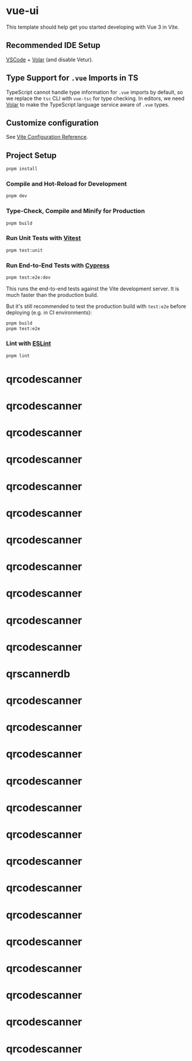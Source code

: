 # vue-ui

This template should help get you started developing with Vue 3 in Vite.

## Recommended IDE Setup

[VSCode](https://code.visualstudio.com/) + [Volar](https://marketplace.visualstudio.com/items?itemName=Vue.volar) (and disable Vetur).

## Type Support for `.vue` Imports in TS

TypeScript cannot handle type information for `.vue` imports by default, so we replace the `tsc` CLI with `vue-tsc` for type checking. In editors, we need [Volar](https://marketplace.visualstudio.com/items?itemName=Vue.volar) to make the TypeScript language service aware of `.vue` types.

## Customize configuration

See [Vite Configuration Reference](https://vite.dev/config/).

## Project Setup

```sh
pnpm install
```

### Compile and Hot-Reload for Development

```sh
pnpm dev
```

### Type-Check, Compile and Minify for Production

```sh
pnpm build
```

### Run Unit Tests with [Vitest](https://vitest.dev/)

```sh
pnpm test:unit
```

### Run End-to-End Tests with [Cypress](https://www.cypress.io/)

```sh
pnpm test:e2e:dev
```

This runs the end-to-end tests against the Vite development server.
It is much faster than the production build.

But it's still recommended to test the production build with `test:e2e` before deploying (e.g. in CI environments):

```sh
pnpm build
pnpm test:e2e
```

### Lint with [ESLint](https://eslint.org/)

```sh
pnpm lint
```
# qrcodescanner
# qrcodescanner
# qrcodescanner
# qrcodescanner
# qrcodescanner
# qrcodescanner
# qrcodescanner
# qrcodescanner
# qrcodescanner
# qrcodescanner
# qrcodescanner
# qrscannerdb
# qrcodescanner
# qrcodescanner
# qrcodescanner
# qrcodescanner
# qrcodescanner
# qrcodescanner
# qrcodescanner
# qrcodescanner
# qrcodescanner
# qrcodescanner
# qrcodescanner
# qrcodescanner
# qrcodescanner
# qrcodescanner
